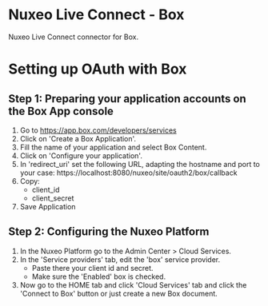# Nuxeo Live Connect - Box

Nuxeo Live Connect connector for Box.

# Setting up OAuth with Box

## Step 1: Preparing your application accounts on the Box App console

 1. Go to https://app.box.com/developers/services
 2. Click on 'Create a Box Application'.
 3. Fill the name of your application and select Box Content.
 4. Click on 'Configure your application'.
 5. In 'redirect_uri' set the following URL, adapting the hostname and port to your case: https://localhost:8080/nuxeo/site/oauth2/box/callback
 6. Copy:
    - client_id
    - client_secret
 7. Save Application
 
## Step 2: Configuring the Nuxeo Platform
 1. In the Nuxeo Platform go to the Admin Center > Cloud Services. 
 2. In the 'Service providers' tab, edit the 'box' service provider.
    - Paste there your client id and secret.
    - Make sure the 'Enabled' box is checked.
 3. Now go to the HOME tab and click 'Cloud Services' tab and click the 'Connect to Box' button or just create a new Box document.
